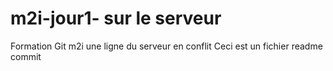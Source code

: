 # m2i-jour1- sur le serveur
Formation Git m2i
une ligne du serveur en conflit
Ceci est un fichier readme
commit

